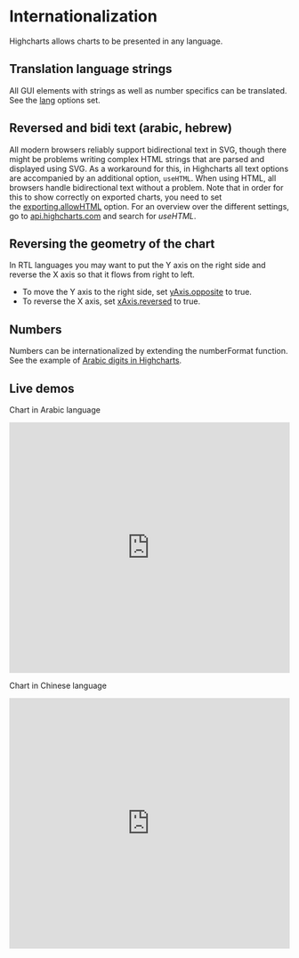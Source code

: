 Internationalization
====================

Highcharts allows charts to be presented in any language.

Translation language strings
----------------------------

All GUI elements with strings as well as number specifics can be translated. See the [lang](https://api.highcharts.com/highcharts/lang) options set.

Reversed and bidi text (arabic, hebrew)
---------------------------------------

All modern browsers reliably support bidirectional text in SVG, though there might be problems writing complex HTML strings that are parsed and displayed using SVG. As a workaround for this, in Highcharts all text options are accompanied by an additional option, `useHTML`. When using HTML, all browsers handle bidirectional text without a problem. Note that in order for this to show correctly on exported charts, you need to set the [exporting.allowHTML](https://api.highcharts.com/highcharts/exporting.allowHTML) option. For an overview over the different settings, go to [api.highcharts.com](https://api.highcharts.com) and search for _useHTML_.

Reversing the geometry of the chart
-----------------------------------

In RTL languages you may want to put the Y axis on the right side and reverse the X axis so that it flows from right to left. 

*   To move the Y axis to the right side, set [yAxis.opposite](https://api.highcharts.com/highcharts/yAxis.opposite) to true.
*   To reverse the X axis, set [xAxis.reversed](https://api.highcharts.com/highcharts/xAxis.reversed) to true.

Numbers
-------

Numbers can be internationalized by extending the numberFormat function. See the example of [Arabic digits in Highcharts](https://jsfiddle.net/gh/get/library/pure/highcharts/highcharts/tree/master/samples/highcharts/members/highcharts-numberformat/). 

Live demos
----------

Chart in Arabic language
<iframe style="width: 100%; height: 450px; border: none;" src='https://www.highcharts.com/samples/embed/highcharts/lang/i18n-arabic' allow="fullscreen"></iframe>

Chart in Chinese language
<iframe style="width: 100%; height: 450px; border: none;" src='https://www.highcharts.com/samples/embed/highcharts/lang/i18n-chinese' allow="fullscreen"></iframe>